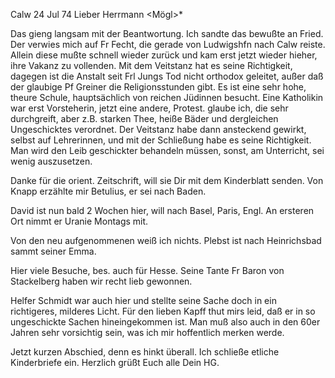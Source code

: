  Calw 24 Jul 74
Lieber Herrmann <Mögl>*

Das gieng langsam mit der Beantwortung. Ich sandte das bewußte an Fried. Der verwies mich auf Fr Fecht, die gerade von Ludwigshfn nach Calw reiste. Allein diese mußte schnell wieder zurück und kam erst jetzt wieder hieher, ihre Vakanz zu vollenden. Mit dem Veitstanz hat es seine Richtigkeit, dagegen ist die Anstalt seit Frl Jungs Tod nicht orthodox geleitet, außer daß der glaubige Pf Greiner die Religionsstunden gibt. Es ist eine sehr hohe, theure Schule, hauptsächlich von reichen Jüdinnen besucht. Eine Katholikin war erst Vorsteherin, jetzt eine andere, Protest. glaube ich, die sehr durchgreift, aber z.B. starken Thee, heiße Bäder und dergleichen Ungeschicktes verordnet. Der Veitstanz habe dann ansteckend gewirkt, selbst auf Lehrerinnen, und mit der Schließung habe es seine Richtigkeit. Man wird den Leib geschickter behandeln müssen, sonst, am Unterricht, sei wenig auszusetzen.

Danke für die orient. Zeitschrift, will sie Dir mit dem Kinderblatt senden. 
Von Knapp erzählte mir Betulius, er sei nach Baden.

David ist nun bald 2 Wochen hier, will nach Basel, Paris, Engl. An ersteren Ort nimmt er Uranie Montags mit.

Von den neu aufgenommenen weiß ich nichts. Plebst ist nach Heinrichsbad sammt seiner Emma.

Hier viele Besuche, bes. auch für Hesse. Seine Tante Fr Baron von Stackelberg haben wir recht lieb gewonnen.

Helfer Schmidt war auch hier und stellte seine Sache doch in ein richtigeres, milderes Licht. Für den lieben Kapff thut mirs leid, daß er in so ungeschickte Sachen hineingekommen ist. Man muß also auch in den 60er Jahren sehr vorsichtig sein, was ich mir hoffentlich merken werde.

Jetzt kurzen Abschied, denn es hinkt überall. Ich schließe etliche Kinderbriefe ein. Herzlich grüßt Euch alle
 Dein HG.
